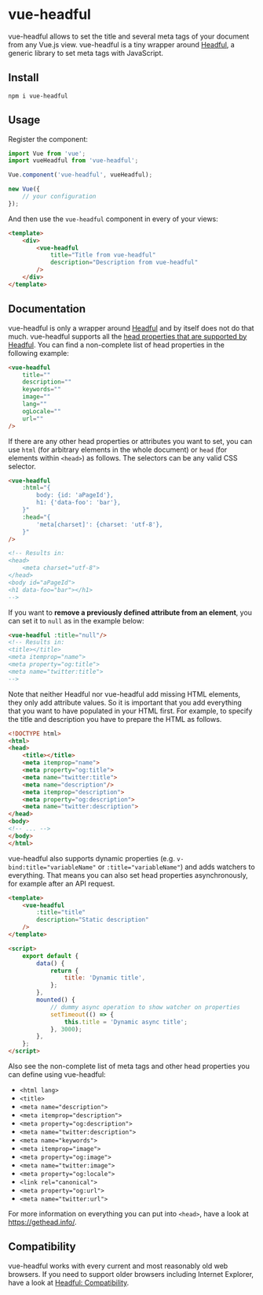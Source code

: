 # vue-headful

vue-headful allows to set the title and several meta tags of your document from any Vue.js view.
vue-headful is a tiny wrapper around [Headful](https://github.com/troxler/headful), a generic library to set meta tags with JavaScript.

## Install

```
npm i vue-headful
```

## Usage

Register the component:

```js
import Vue from 'vue';
import vueHeadful from 'vue-headful';

Vue.component('vue-headful', vueHeadful);

new Vue({
    // your configuration
});
```

And then use the `vue-headful` component in every of your views:

```html
<template>
    <div>
        <vue-headful
            title="Title from vue-headful"
            description="Description from vue-headful"
        />
    </div>
</template>
```

## Documentation

vue-headful is only a wrapper around [Headful](https://github.com/troxler/headful) and by itself does not do that much.
vue-headful supports all the [head properties that are supported by Headful](https://github.com/troxler/headful#documentation).
You can find a non-complete list of head properties in the following example:

```html
<vue-headful
    title=""
    description=""
    keywords=""
    image=""
    lang=""
    ogLocale=""
    url=""
/>
```

If there are any other head properties or attributes you want to set, you can use `html` (for arbitrary elements in the whole document) or `head` (for elements within `<head>`) as follows.
The selectors can be any valid CSS selector.

```html
<vue-headful
    :html="{
        body: {id: 'aPageId'},
        h1: {'data-foo': 'bar'},
    }"
    :head="{
        'meta[charset]': {charset: 'utf-8'},
    }"
/>

<!-- Results in:
<head>
    <meta charset="utf-8">
</head>
<body id="aPageId">
<h1 data-foo="bar"></h1>
-->
```

If you want to **remove a previously defined attribute from an element**, you can set it to `null` as in the example below:

```html
<vue-headful :title="null"/>
<!-- Results in:
<title></title>
<meta itemprop="name">
<meta property="og:title">
<meta name="twitter:title">
-->
```

Note that neither Headful nor vue-headful add missing HTML elements, they only add attribute values.
So it is important that you add everything that you want to have populated in your HTML first.
For example, to specify the title and description you have to prepare the HTML as follows.

```html
<!DOCTYPE html>
<html>
<head>
    <title></title>
    <meta itemprop="name">
    <meta property="og:title">
    <meta name="twitter:title">
    <meta name="description"/>
    <meta itemprop="description">
    <meta property="og:description">
    <meta name="twitter:description">
</head>
<body>
<!-- ... -->
</body>
</html>
```

vue-headful also supports dynamic properties (e.g. `v-bind:title="variableName"` or `:title="variableName"`) and adds watchers to everything.
That means you can also set head properties asynchronously, for example after an API request.

```html
<template>
    <vue-headful
        :title="title"
        description="Static description"
    />
</template>

<script>
    export default {
        data() {
            return {
                title: 'Dynamic title',
            };
        },
        mounted() {
            // dummy async operation to show watcher on properties
            setTimeout(() => {
                this.title = 'Dynamic async title';
            }, 3000);
        },
    };
</script>
```

Also see the non-complete list of meta tags and other head properties you can define using vue-headful:

* `<html lang>`
* `<title>`
* `<meta name="description">`
* `<meta itemprop="description">`
* `<meta property="og:description">`
* `<meta name="twitter:description">`
* `<meta name="keywords">`
* `<meta itemprop="image">`
* `<meta property="og:image">`
* `<meta name="twitter:image">`
* `<meta property="og:locale">`
* `<link rel="canonical">`
* `<meta property="og:url">`
* `<meta name="twitter:url">`

For more information on everything you can put into `<head>`, have a look at <https://gethead.info/>.


## Compatibility

vue-headful works with every current and most reasonably old web browsers.
If you need to support older browsers including Internet Explorer, have a look at [Headful: Compatibility](https://github.com/troxler/headful#compatibility).
